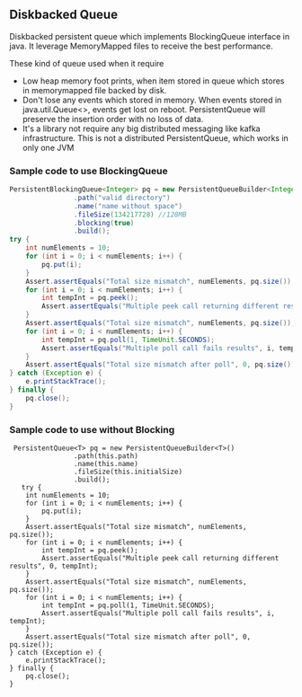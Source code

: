 ## Diskbacked Queue

Diskbacked persistent queue which implements BlockingQueue interface in java. It leverage MemoryMapped files to receive the best performance.

These kind of queue used when it require
   - Low heap memory foot prints, when item stored in queue which stores in memorymapped file backed by disk.
   - Don't lose any events which stored in memory. When events stored in java.util.Queue<>, events get lost on reboot. PersistentQueue will preserve the insertion order with no loss of data.
   - It's a library not require any big distributed messaging like kafka infrastructure. This is not a distributed PersistentQueue, which works in only one JVM
   
### Sample code to use BlockingQueue

```java
PersistentBlockingQueue<Integer> pq = new PersistentQueueBuilder<Integer>()
                .path("valid directory")
                .name("name without space")
                .fileSize(134217728) //128MB 
                .blocking(true)
                .build();
try {
    int numElements = 10;
    for (int i = 0; i < numElements; i++) {
        pq.put(i);
    }
    Assert.assertEquals("Total size mismatch", numElements, pq.size());
    for (int i = 0; i < numElements; i++) {
        int tempInt = pq.peek();
        Assert.assertEquals("Multiple peek call returning different results", 0, tempInt);
    }
    Assert.assertEquals("Total size mismatch", numElements, pq.size());
    for (int i = 0; i < numElements; i++) {
        int tempInt = pq.poll(1, TimeUnit.SECONDS);
        Assert.assertEquals("Multiple poll call fails results", i, tempInt);
    }
    Assert.assertEquals("Total size mismatch after poll", 0, pq.size());
} catch (Exception e) {
    e.printStackTrace();
} finally {
    pq.close();
}

``` 

### Sample code to use without Blocking
```
 PersistentQueue<T> pq = new PersistentQueueBuilder<T>()
                .path(this.path)
                .name(this.name)
                .fileSize(this.initialSize)
                .build();
   try {
    int numElements = 10;
    for (int i = 0; i < numElements; i++) {
        pq.put(i);
    }
    Assert.assertEquals("Total size mismatch", numElements, pq.size());
    for (int i = 0; i < numElements; i++) {
        int tempInt = pq.peek();
        Assert.assertEquals("Multiple peek call returning different results", 0, tempInt);
    }
    Assert.assertEquals("Total size mismatch", numElements, pq.size());
    for (int i = 0; i < numElements; i++) {
        int tempInt = pq.poll(1, TimeUnit.SECONDS);
        Assert.assertEquals("Multiple poll call fails results", i, tempInt);
    }
    Assert.assertEquals("Total size mismatch after poll", 0, pq.size());
} catch (Exception e) {
    e.printStackTrace();
} finally {
    pq.close();
}
            
```
